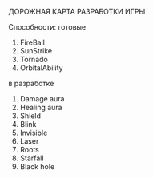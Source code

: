 ДОРОЖНАЯ КАРТА РАЗРАБОТКИ ИГРЫ

Способности:
  готовые
1. FireBall
2. SunStrike
3. Tornado
4. OrbitalAbility


  в разработке
1. Damage aura
2. Healing aura
3. Shield
4. Blink
5. Invisible
6. Laser
7. Roots
8. Starfall
9. Black hole
